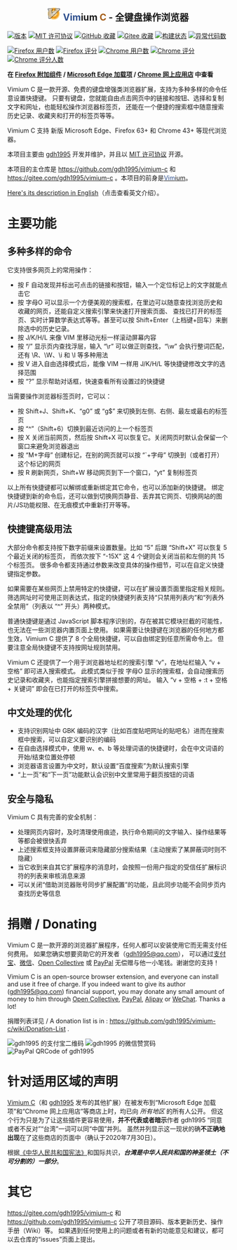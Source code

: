 <h2 align="center"><a name="readme"></a>
  <img src="icons/icon128.png" width="32" height="32" alt="图标" />
  <span style="color: #2f508e;">Vim</span>ium <span style="color: #a55e18;">C</span> - 全键盘操作浏览器
</h2>

[![版本](https://img.shields.io/github/v/release/gdh1995/vimium-c?color=critical&label=gdh1995%2Fvimium-c&logo=GitHub
  )](https://github.com/gdh1995/vimium-c/releases)
[![MIT 许可协议](https://img.shields.io/badge/许可协议-MIT-blue.svg)](LICENSE.txt)
[![GitHub 收藏](https://img.shields.io/github/stars/gdh1995/vimium-c?logo=GitHub&labelColor=181717&color=orange
  )](https://github.com/gdh1995/vimium-c/stargazers)
[![Gitee 收藏](https://gitee.com/gdh1995/vimium-c/badge/star.svg?theme=dark
  )](https://gitee.com/gdh1995/vimium-c/stargazers)
[![构建状态](https://travis-ci.org/gdh1995/vimium-c.svg?branch=master
  )](https://travis-ci.org/gdh1995/vimium-c)
[![异常代码数](https://img.shields.io/lgtm/alerts/g/gdh1995/vimium-c.svg?logo=lgtm&logoWidth=18
  )](https://lgtm.com/projects/g/gdh1995/vimium-c/alerts/)

[![Firefox 用户数](https://img.shields.io/amo/users/vimium-c@gdh1995.cn?label=Firefox%2063%2B&logo=Firefox%20Browser&labelColor=FF7139&logoColor=white
  )](https://addons.mozilla.org/firefox/addon/vimium-c/?src=external-readme)
[![Firefox 评分](https://img.shields.io/amo/rating/vimium-c@gdh1995.cn?logo=Firefox%20Browser&labelColor=FF7139&logoColor=white&color=blue
  )](https://addons.mozilla.org/firefox/addon/vimium-c/reviews/?src=external-readme)
[![Chrome 用户数](https://img.shields.io/chrome-web-store/users/hfjbmagddngcpeloejdejnfgbamkjaeg?labelColor=4285F4&label=Chrome%2043%2B&logo=Google%20Chrome&logoColor=white&color=critical
  )](https://chrome.google.com/webstore/detail/vimium-c-all-by-keyboard/hfjbmagddngcpeloejdejnfgbamkjaeg)
[![Chrome 评分](https://img.shields.io/chrome-web-store/rating/hfjbmagddngcpeloejdejnfgbamkjaeg?logo=Google%20Chrome&labelColor=4285F4&logoColor=white&color=critical
  )](https://chrome.google.com/webstore/detail/vimium-c-all-by-keyboard/hfjbmagddngcpeloejdejnfgbamkjaeg)
[![Chrome 评分人数](https://img.shields.io/chrome-web-store/rating-count/hfjbmagddngcpeloejdejnfgbamkjaeg?logo=Google%20Chrome&labelColor=4285F4&logoColor=white&color=critical
  )](https://chrome.google.com/webstore/detail/vimium-c-all-by-keyboard/hfjbmagddngcpeloejdejnfgbamkjaeg/reviews)

**在 [Firefox 附加组件](https://addons.mozilla.org/firefox/addon/vimium-c/?src=external-readme) /
[Microsoft Edge 加载项](https://microsoftedge.microsoft.com/addons/detail/aibcglbfblnogfjhbcmmpobjhnomhcdo) /
[Chrome 网上应用店](https://chrome.google.com/webstore/detail/vimium-c-all-by-keyboard/hfjbmagddngcpeloejdejnfgbamkjaeg
  ) 中查看**

Vimium C 是一款开源、免费的键盘增强类浏览器扩展，支持为多种多样的命令任意设置快捷键。
只要有键盘，您就能自由点击网页中的链接和按钮、选择和复制文字和网址，也能轻松操作浏览器标签页，
还能在一个便捷的搜索框中随意搜索历史记录、收藏夹和打开的标签页等等。

Vimium C 支持 新版 Microsoft Edge、Firefox 63+ 和 Chrome 43+ 等现代浏览器。

本项目主要由 [gdh1995](https://github.com/gdh1995) 开发并维护，并且以 [MIT 许可协议](LICENSE.txt) 开源。

本项目的主仓库是 https://github.com/gdh1995/vimium-c 和 https://gitee.com/gdh1995/vimium-c
。本项目的前身是[<span style="color: #2f508e;">Vim</span>ium](https://github.com/philc/vimium)。

[Here's its description in English](README.md)（点击查看英文介绍）。

# 主要功能

## 多种多样的命令

它支持很多网页上的常用操作：
* 按 F 自动发现并标出可点击的链接和按钮，输入一个定位标记上的文字就能点击它
* 按 字母O 可以显示一个方便美观的搜索框，在里边可以随意查找浏览历史和收藏的网页，还能自定义搜索引擎来快速打开搜索页面、
  查找已打开的标签页、实时计算数学表达式等等。甚至可以按 Shift+Enter（上档键+回车）来删除选中的历史记录。
* 按 J/K/H/L 来像 VIM 里移动光标一样滚动屏幕内容
* 按 “/” 显示页内查找浮层，输入 “\r” 可以做正则查找，“\w” 会执行整词匹配，还有 \R、\W、\i 和 \I 等多种用法
* 按 V 进入自由选择模式后，能像 VIM 一样用 J/K/H/L 等快捷键修改文字的选择范围
* 按 “?” 显示帮助对话框，快速查看所有设置过的快捷键

当需要操作浏览器标签页时，它可以：
* 按 Shift+J、Shift+K、“g0” 或 “g$” 来切换到左侧、右侧、最左或最右的标签页
* 按 “^”（Shift+6）切换到最近访问的上一个标签页
* 按 X 关闭当前网页，然后按 Shift+X 可以恢复它。关闭网页时默认会保留一个窗口来避免浏览器退出
* 按 “M+字母” 创建标记，在别的网页就可以按 “`+字母” 切换到（或者打开）这个标记的网页
* 按 R 刷新网页，Shift+W 移动网页到下一个窗口，“yt” 复制标签页

以上所有快捷键都可以解绑或重新绑定其它命令，也可以添加新的快捷键。
绑定快捷键到新的命令后，还可以做到切换网页静音、丢弃其它网页、切换网站的图片/JS功能权限、在无痕模式中重新打开等等。

## 快捷键高级用法

大部分命令都支持按下数字前缀来设置数量。比如 “5” 后跟 “Shift+X” 可以恢复 5 个最近关闭的标签页，
而依次按下 “-15X” 这 4 个键则会关闭当前和左侧的共 15 个标签页。
很多命令都支持通过参数来改变具体的操作细节，可以在自定义快捷键指定参数。

如果需要在某些网页上禁用特定的快捷键，可以在扩展设置页面里指定相关规则。
筛选网址时可使用正则表达式，指定的快捷键列表支持“只禁用列表内”和“列表外全禁用”（列表以 “^” 开头）两种模式。

普通快捷键是通过 JavaScript 脚本程序识别的，存在被其它模块拦截的可能性，也无法在一些浏览器内置页面上使用。
如果需要让快捷键在浏览器的任何地方都生效，Vimium C 提供了 8 个全局快捷键，可以自由绑定到任意所需命令上。
但要注意全局快捷键不支持按网址规则禁用。

Vimium C 还提供了一个用于浏览器地址栏的搜索引擎 “v”，在地址栏输入 “v + 空格” 即可进入搜索模式。
此模式类似于按 字母O 显示的搜索框，会自动搜索历史记录和收藏夹，也能指定搜索引擎拼接想要的网址。
输入 “v + 空格 + :t + 空格 + 关键词” 即会在已打开的标签页中搜索。

## 中文处理的优化

* 支持识别网址中 GBK 编码的汉字（比如百度贴吧网址的贴吧名）进而在搜索框中搜索，可以自定义要识别的编码
* 在自由选择模式中，使用 w、e、b 等处理词语的快捷键时，会在中文词语的开始/结束位置处停顿
* 浏览器语言设置为中文时，默认设置“百度搜索”为默认搜索引擎
* “上一页”和“下一页”功能默认会识别中文里常用于翻页按钮的词语

## 安全与隐私

Vimium C 具有完善的安全机制：
* 处理网页内容时，及时清理使用痕迹，执行命令期间的文字输入、操作结果等等都会被很快丢弃
* 上述搜索框支持设置屏蔽词来隐藏部分搜索结果（主动搜索了某屏蔽词时则不隐藏）
* 当它收到来自其它扩展程序的消息时，会按照一份用户指定的受信任扩展标识符的列表来审核消息来源
* 可以关闭“借助浏览器账号同步扩展配置”的功能，且此同步功能不会同步页内查找历史等信息

<a name="donate"></a><a name="donating"></a><a name="donation"></a>

# 捐赠 / Donating


Vimium C 是一款开源的浏览器扩展程序，任何人都可以安装使用它而无需支付任何费用。
如果您确实想要资助它的开发者（[gdh1995@qq.com](https://github.com/gdh1995)），
可以通过[支付宝](https://www.alipay.com/)、[微信](https://weixin.qq.com/)、[Open Collective](
    https://opencollective.com/vimium-c)
或 [PayPal](https://www.paypal.me/gdh1995) 无偿赠与他一小笔钱。谢谢您的支持！

Vimium C is an open-source browser extension, and everyone can install and use it free of charge.
If you indeed want to give its author ([gdh1995@qq.com](https://github.com/gdh1995)) financial support,
you may donate any small amount of money to him through
  [Open Collective](https://opencollective.com/vimium-c), [PayPal](https://www.paypal.me/gdh1995),
  [Alipay](https://intl.alipay.com/) or [WeChat](https://www.wechat.com/). Thanks a lot!


捐赠列表详见 / A donation list is in : https://github.com/gdh1995/vimium-c/wiki/Donation-List .

<img width="240" alt="gdh1995 的支付宝二维码" src="https://gdh1995.cn/alipay-recv-money.png"
  /> <img width="240" alt="gdh1995 的微信赞赏码" src="https://gdh1995.cn/wechat-recv-money.png"
  /> <img width="240" alt="PayPal QRCode of gdh1995" src="https://gdh1995.cn/paypal-recv-money.png" />

# 针对适用区域的声明

[Vimium C](https://microsoftedge.microsoft.com/addons/detail/vimium-c/aibcglbfblnogfjhbcmmpobjhnomhcdo
)（和 [gdh1995](https://github.com/gdh1995) 发布的其他扩展）在被发布到“Microsoft Edge 加载项”和“Chrome
网上应用店”等商店上时，均已向 *所有地区* 的所有人公开。
但这个行为只是为了让这些插件更容易使用，**并不代表或者暗示**作者 gdh1995 “同意或者不反对”“台湾”一词可以同“中国”并列。
虽然并列显示这一现状的确**不正确地出现**在了这些商店的页面中（确认于2020年7月30日）。

根据[《中华人民共和国宪法》](http://www.npc.gov.cn/npc/c505/201803/e87e5cd7c1ce46ef866f4ec8e2d709ea.shtml
    )和国际共识，***台湾是中华人民共和国的神圣领土（不可分割的）一部分***。

# 其它

https://gitee.com/gdh1995/vimium-c 和 https://github.com/gdh1995/vimium-c 公开了项目源码、版本更新历史、操作手册（Wiki）等。
如果遇到任何使用上的问题或者有新的功能意见和建议，都可以去仓库的“issues”页面上提出。
